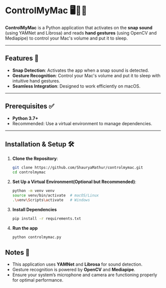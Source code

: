 # ControlMyMac 🖥️🎵👋

**ControlMyMac** is a Python application that activates on the **snap sound** (using YAMNet and Librosa) and reads **hand gestures** (using OpenCV and Mediapipe) to control your Mac's volume and put it to sleep.  

---

## Features 🌟
- **Snap Detection**: Activates the app when a snap sound is detected.
- **Gesture Recognition**: Control your Mac's volume and put it to sleep with intuitive hand gestures.
- **Seamless Integration**: Designed to work efficiently on macOS.

---

## Prerequisites ✅
- **Python 3.7+**
- Recommended: Use a virtual environment to manage dependencies.

---

## Installation & Setup 🛠️

1. **Clone the Repository**:
   ```bash
   git clone https://github.com/ShauryaMathur/controlmymac.git
   cd controlmymac
   ```
2. **Set Up a Virtual Environment(Optional but Recommended)**:
   ```bash
   python -m venv venv
   source venv/bin/activate  # macOS/Linux
   .\venv\Scripts\activate   # Windows
   ```
3. **Install Dependencies**
   ```bash
   pip install -r requirements.txt
   ```
4. **Run the app**
   ```bash
   python controlmymac.py
   ```

## Notes 📝
- This application uses **YAMNet** and **Librosa** for sound detection.
- Gesture recognition is powered by **OpenCV** and **Mediapipe**.
- Ensure your system’s microphone and camera are functioning properly for optimal performance.
